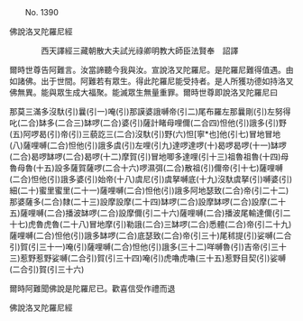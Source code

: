 ﻿　　No. 1390

佛說洛叉陀羅尼經

　　　　西天譯經三藏朝散大夫試光祿卿明教大師臣法賢奉　詔譯


爾時世尊告阿難言。汝當諦聽今我與汝。宣說洛叉陀羅尼。是陀羅尼難得值遇。由如諸佛。出于世間。阿難若有眾生。得此陀羅尼能受持者。是人所獲功德如持洛叉佛無異。能與眾生成大福聚。能滅眾生無量重罪。爾時世尊即說洛叉陀羅尼曰

那莫三滿多沒馱(引)曩(引一)唵(引)那謨婆誐嚩帝(引二)尾布羅左那曩剛(引)左努得叱(二合)缽多(二合三)缽啰(二合)婆(引)薩計睹母哩儞(二合四)怛他(引)誐多(引)野(五)阿啰曷(引)帝(引)三藐訖三(二合)沒馱(引)野(六)怛[寧*也]他(引七)冒地冒地(八)薩哩嚩(二合)怛他(引)誐多虞(引)左哩(引九)達啰達啰(十)曷啰曷啰(十一)缽啰(二合)曷啰缽啰(二合)曷啰(十二)摩賀(引)冒地唧多達哩(引十三)祖魯祖魯(十四)母魯母魯(十五)設多薩賀薩啰(二合十六)啰濕弭(二合)散祖(引)儞帝(引十七)薩哩嚩(二合)怛他(引)誐多婆(引)始帝(十八)虞尼(引)虞拏嚩底(十九)沒馱虞拏(引)嚩婆(引)細(二十)蜜里蜜里(二十一)薩哩嚩(二合)怛他(引)誐多阿地瑟致(二合)帝(引二十二)那婆薩多(二合)隸(二十三)設摩設摩(二十四)缽啰(二合)設摩缽啰(二合)設摩(二十五)薩哩嚩(二合)播波缽啰(二合)設摩儞(引二十六)薩哩嚩(二合)播波尾輸達儞(引二十七)虎魯虎魯(二十八)冒地摩(引)勒誐(二合)三缽啰(二合)悉體(二合)帝(引二十九)薩哩嚩(二合)怛他(引)誐多缽啰(二合)底瑟致(二合)帝(引三十)尾秫提(引)娑嚩(二合引)賀(引三十一)唵(引)薩哩嚩(二合)怛他(引)誐多(三十二)咩嚩魯(引)吉帝(引三十三)惹野惹野娑嚩(二合引)賀(引三十四)唵(引)虎嚕虎嚕(三十五)惹野目契(引)娑嚩(二合引)賀(引三十六)

爾時阿難聞佛說是陀羅尼已。歡喜信受作禮而退

佛說洛叉陀羅尼經
